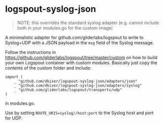 # logspout-syslog-json

> NOTE: this overrides the standard syslog adapter (e.g. cannot include both in your modules.go for the custom image)

A minimalistic adapter for github.com/gliderlabs/logspout to write to Syslog+UDP with a JSON payload in the `msg` field of the Syslog message.

Follow the instructions in https://github.com/gliderlabs/logspout/tree/master/custom on how to build your own Logspout container with custom modules. Basically just copy the contents of the custom folder and include:

```
import (
	_ "github.com/dkiser/logspout-syslog-json/adapters/json"
	_ "github.com/dkiser/logspout-syslog-json/adapters/syslog"
	_ "github.com/gliderlabs/logspout/transports/udp"
)
```

in modules.go.

Use by setting `ROUTE_URIS=syslog//host:port` to the Syslog host and port for UDP.

